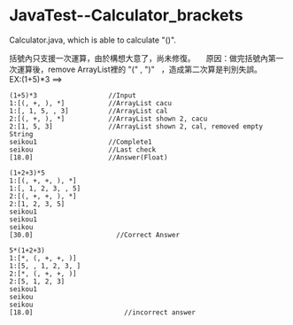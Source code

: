 # JavaTest--Calculator_brackets
Calculator.java, which is able to calculate "()".

括號內只支援一次運算，由於構想大意了，尚未修復。            
原因：做完括號內第一次運算後，remove ArrayList裡的 "(" , ")"   ，造成第二次算是判別失誤。     
EX:(1+5)*3  ==> 

```
(1+5)*3                  //Input    
1:[(, +, ), *]           //ArrayList cacu   
1:[, 1, 5, , 3]          //ArrayList cal    
2:[(, +, ), *]           //ArrayList shown 2, cacu    
2:[1, 5, 3]              //ArrayList shown 2, cal, removed empty String   
seikou1                  //Complete1    
seikou                   //Last check   
[18.0]                   //Answer(Float)    
```

```
(1+2+3)*5     
1:[(, +, +, ), *]       
1:[, 1, 2, 3, , 5]      
2:[(, +, +, ), *]     
2:[1, 2, 3, 5]        
seikou1     
seikou1       
seikou      
[30.0]                     //Correct Answer         
```
```
5*(1+2+3)       
1:[*, (, +, +, )]       
1:[5, , 1, 2, 3, ]      
2:[*, (, +, +, )]     
2:[5, 1, 2, 3]        
seikou1     
seikou      
seikou      
[18.0]                       //incorrect answer      
```
